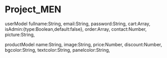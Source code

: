 # Project_MEN


userModel
    fullname:String,
    email:String,
    password:String,
    cart:Array,
    isAdmin:{type:Boolean,default:false},
    order:Array,
    contact:Number,
    picture:String,


productModel
    name:String,
    image:String,
    price:Number,
    discount:Number,
    bgcolor:String,
    textcolor:String,
    panelcolor:String,

